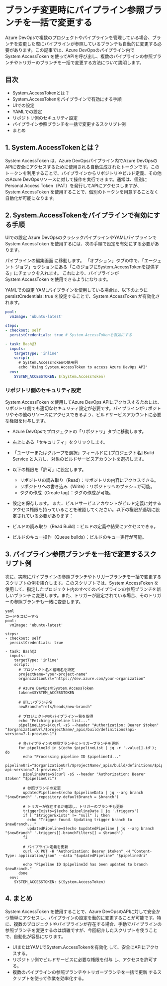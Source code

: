 # ブランチ変更時にパイプライン参照ブランチを一括で変更する
Azure DevOpsで複数のプロジェクトやパイプラインを管理している場合、ブランチを変更した際にパイプラインが参照しているブランチも自動的に変更する必要があります。この記事では、Azure DevOpsのパイプライン内で System.AccessToken を使ってAPIを呼び出し、複数のパイプラインの参照ブランチやトリガーのブランチを一括で変更する方法について説明します。

## 目次
- System.AccessTokenとは？
- System.AccessTokenをパイプラインで有効にする手順
- UIでの設定
- YAMLでの設定
- リポジトリ側のセキュリティ設定
- パイプライン参照ブランチを一括で変更するスクリプト例
- まとめ

## 1. System.AccessTokenとは？
System.AccessToken は、Azure DevOpsパイプライン内でAzure DevOpsのAPIに安全にアクセスするために使用される自動生成されたトークンです。このトークンを利用することで、パイプラインからリポジトリやビルド定義、その他のAzure DevOpsリソースに対して操作を実行できます。通常は、個別にPersonal Access Token（PAT）を発行してAPIにアクセスしますが、System.AccessToken を使用することで、個別のトークンを用意することなく自動化が可能になります。

## 2. System.AccessTokenをパイプラインで有効にする手順
UIでの設定
Azure DevOpsのクラシックパイプラインやYAMLパイプラインで System.AccessToken を使用するには、次の手順で設定を有効にする必要があります。

パイプラインの編集画面 に移動します。
「オプション」タブの中で、「エージェント ジョブ」セクションにある「このジョブにSystem.AccessTokenを提供する」にチェックを入れます。
これにより、パイプラインが System.AccessToken を使用できるようになります。

YAMLでの設定
YAMLパイプラインを使用している場合は、以下のように persistCredentials: true を設定することで、System.AccessToken が有効化されます。
```yaml コードをコピーする
pool:
  vmImage: 'ubuntu-latest'

steps:
- checkout: self
  persistCredentials: true # System.AccessTokenを有効にする

- task: Bash@3
  inputs:
    targetType: 'inline'
    script: |
      # System.AccessTokenの使用例
      echo "Using System.AccessToken to access Azure DevOps API"
  env:
    SYSTEM_ACCESSTOKEN: $(System.AccessToken)
```
### リポジトリ側のセキュリティ設定
System.AccessToken を使用してAzure DevOps APIにアクセスするためには、リポジトリ側でも適切なセキュリティ設定が必要です。パイプラインがリポジトリやその他のリソースにアクセスできるよう、ビルドサービスアカウントに必要な権限を付与します。

- Azure DevOpsでプロジェクトの「リポジトリ」タブに移動します。
- 右上にある「セキュリティ」をクリックします。
- 「ユーザーまたはグループを選択」フィールドに [プロジェクト名] Build Service と入力し、対象のビルドサービスアカウントを選択します。
- 以下の権限を「許可」に設定します。
    - リポジトリの読み取り（Read）：リポジトリの内容にアクセスできる。
    - リポジトリへの書き込み（Write）：リポジトリへのプッシュが可能。
    - タグの作成（Create tag）：タグの作成が可能。
- 設定を保存します。
また、ビルドサービスアカウントがビルド定義に対するアクセス権限も持っていることを確認してください。以下の権限が適切に設定されている必要があります：

- ビルドの読み取り（Read Build）：ビルドの定義や結果にアクセスできる。
- ビルドのキュー操作（Queue builds）：ビルドのキュー実行が可能。
## 3. パイプライン参照ブランチを一括で変更するスクリプト例
次に、実際にパイプラインの参照ブランチやトリガーブランチを一括で変更するスクリプトの例を紹介します。このスクリプトでは、System.AccessToken を使用して、指定したプロジェクト内のすべてのパイプラインの参照ブランチを新しいブランチに変更します。また、トリガーが設定されている場合、そのトリガーの参照ブランチも一緒に変更します。
```
yaml
コードをコピーする
pool:
  vmImage: 'ubuntu-latest'

steps:
- checkout: self
  persistCredentials: true

- task: Bash@3
  inputs:
    targetType: 'inline'
    script: |
      # プロジェクト名と組織名を設定
      projectName="your-project-name"
      organizationUrl="https://dev.azure.com/your-organization"
      
      # Azure DevOpsのSystem.AccessToken
      token=$SYSTEM_ACCESSTOKEN

      # 新しいブランチ名
      newBranch="refs/heads/new-branch"

      # プロジェクト内のパイプライン一覧を取得
      echo "Fetching pipeline list..."
      pipelineList=$(curl -sS --header "Authorization: Bearer $token" "$organizationUrl/$projectName/_apis/build/definitions?api-version=7.1-preview.1")

      # 各パイプラインの参照ブランチとトリガーブランチを更新
      for pipelineId in $(echo $pipelineList | jq -r '.value[].id'); do
        echo "Processing pipeline ID $pipelineId..."
        pipelineUri="$organizationUrl/$projectName/_apis/build/definitions/$pipelineId?api-version=7.1-preview.1"
        pipelineData=$(curl -sS --header "Authorization: Bearer $token" "$pipelineUri")

        # 参照ブランチの変更
        updatedPipeline=$(echo $pipelineData | jq --arg branch "$newBranch" '.repository.defaultBranch = $branch')

        # トリガーが存在するか確認し、トリガーのブランチも更新
        triggerExists=$(echo $pipelineData | jq '.triggers')
        if [ "$triggerExists" != "null" ]; then
          echo "Trigger found. Updating trigger branch to $newBranch..."
          updatedPipeline=$(echo $updatedPipeline | jq --arg branch "$newBranch" '.triggers[].branchFilters[] = $branch')
        fi

        # パイプライン定義を更新
        curl -X PUT -H "Authorization: Bearer $token" -H "Content-Type: application/json" --data "$updatedPipeline" "$pipelineUri"

        echo "Pipeline ID $pipelineId has been updated to branch $newBranch."
      done
  env:
    SYSTEM_ACCESSTOKEN: $(System.AccessToken)
```
## 4. まとめ
System.AccessToken を使用することで、Azure DevOpsのAPIに対して安全かつ簡単にアクセスし、パイプラインの設定を動的に変更することが可能です。特に、複数のプロジェクトやパイプラインが存在する場合、手動でパイプラインの参照ブランチを変更するのは煩雑ですが、今回紹介したスクリプトを使うことで、自動化が容易になります。

- UIまたはYAMLでSystem.AccessTokenを有効化 して、安全にAPIにアクセスする。
- リポジトリ側でビルドサービスに必要な権限を付与 し、アクセスを許可する。
- 複数のパイプラインの参照ブランチやトリガーブランチを一括で更新 するスクリプトを使って作業を効率化する。